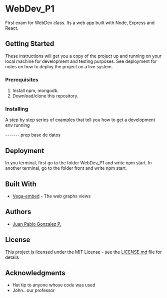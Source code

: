 # WebDev_P1

First exam for WebDev class. Its a web app built with Node, Express and React.

## Getting Started

These instructions will get you a copy of the project up and running on your local machine for development and testing purposes. See deployment for notes on how to deploy the project on a live system.

### Prerequisites

1. Install npm, mongodb.
2. Download/clone this repository.

### Installing

A step by step series of examples that tell you how to get a development env running

------- prep base de datos


## Deployment

In you terminal, first go to the folder WebDev_P1 and write npm start.
In another terminal, go to the folder front and write npm start.

## Built With

* [Vega-embed](https://www.npmjs.com/package/vega-embed) - The web graphs views

## Authors

* [Juan Pablo Gonzalez P.](https://github.com/jpgonzalez14)

## License

This project is licensed under the MIT License - see the [LICENSE.md](https://github.com/jpgonzalez14/WebDev_P1/blob/master/LICENSE) file for details

## Acknowledgments

* Hat tip to anyone whose code was used
* John.. our professor 
